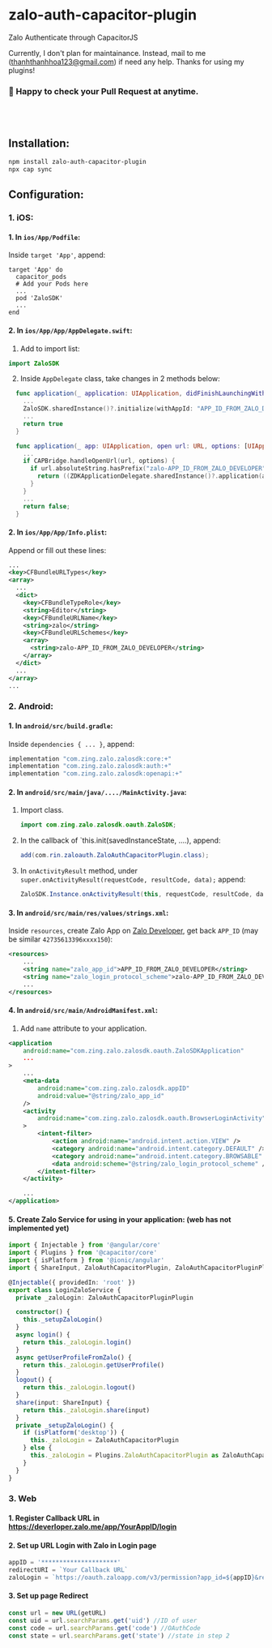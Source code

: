 # zalo-auth-capacitor-plugin

Zalo Authenticate through CapacitorJS

Currently, I don't plan for maintainance. Instead, mail to me (thanhthanhhoa123@gmail.com) if need any help. Thanks for using my plugins!

### 🎉 Happy to check your Pull Request at anytime.

<br/>
<br/>

## Installation:

```bash
npm install zalo-auth-capacitor-plugin
npx cap sync
```

## Configuration:

### 1. iOS:

#### 1. In `ios/App/Podfile`:

Inside `target 'App'`, append:

```pod
target 'App' do
  capacitor_pods
  # Add your Pods here
  ...
  pod 'ZaloSDK'
  ...
end
```

#### 2. In `ios/App/App/AppDelegate.swift`:

1. Add to import list:

```swift
import ZaloSDK
```

2. Inside `AppDelegate` class, take changes in 2 methods below:

```swift
  func application(_ application: UIApplication, didFinishLaunchingWithOptions launchOptions: [UIApplication.LaunchOptionsKey: Any]?) -> Bool {
    ...
    ZaloSDK.sharedInstance()?.initialize(withAppId: "APP_ID_FROM_ZALO_DEVELOPER");
    ...
    return true
  }
```

```swift
  func application(_ app: UIApplication, open url: URL, options: [UIApplication.OpenURLOptionsKey : Any] = [:]) -> Bool {
    ...
    if CAPBridge.handleOpenUrl(url, options) {
      if url.absoluteString.hasPrefix("zalo-APP_ID_FROM_ZALO_DEVELOPER") {
        return ((ZDKApplicationDelegate.sharedInstance()?.application(app, open: url, options: options)) != nil);
      }
    }
    ...
    return false;
  }
```

#### 2. In `ios/App/App/Info.plist`:

Append or fill out these lines:

```xml
...
<key>CFBundleURLTypes</key>
<array>
  ...
  <dict>
    <key>CFBundleTypeRole</key>
    <string>Editor</string>
    <key>CFBundleURLName</key>
    <string>zalo</string>
    <key>CFBundleURLSchemes</key>
    <array>
      <string>zalo-APP_ID_FROM_ZALO_DEVELOPER</string>
    </array>
  </dict>
  ...
</array>
...
```

### 2. Android:

#### 1. In `android/src/build.gradle`:

Inside `dependencies { ... }`, append:

```java
implementation "com.zing.zalo.zalosdk:core:+"
implementation "com.zing.zalo.zalosdk:auth:+"
implementation "com.zing.zalo.zalosdk:openapi:+"
```

#### 2. In `android/src/main/java/..../MainActivity.java`:

1. Import class.
   ```java
   import com.zing.zalo.zalosdk.oauth.ZaloSDK;
   ```
2. In the callback of `this.init(savedInstanceState, ....), append:
   ```java
   add(com.rin.zaloauth.ZaloAuthCapacitorPlugin.class);
   ```
3. In `onActivityResult` method, under `super.onActivityResult(requestCode, resultCode, data);` append:
   ```java
   ZaloSDK.Instance.onActivityResult(this, requestCode, resultCode, data);
   ```

#### 3. In `android/src/main/res/values/strings.xml`:

Inside `resources`, create Zalo App on [Zalo Developer](https://developers.zalo.me/), get back `APP_ID` (may be similar `42735613396xxxx150`):

```xml
<resources>
    ...
    <string name="zalo_app_id">APP_ID_FROM_ZALO_DEVELOPER</string>
    <string name="zalo_login_protocol_scheme">zalo-APP_ID_FROM_ZALO_DEVELOPER</string>
    ...
</resources>
```

#### 4. In `android/src/main/AndroidManifest.xml`:

1. Add `name` attribute to your application.

```xml
<application
    android:name="com.zing.zalo.zalosdk.oauth.ZaloSDKApplication"
    ...
>
    ...
    <meta-data
        android:name="com.zing.zalo.zalosdk.appID"
        android:value="@string/zalo_app_id"
    />
    <activity
        android:name="com.zing.zalo.zalosdk.oauth.BrowserLoginActivity"
    >
        <intent-filter>
            <action android:name="android.intent.action.VIEW" />
            <category android:name="android.intent.category.DEFAULT" />
            <category android:name="android.intent.category.BROWSABLE" />
            <data android:scheme="@string/zalo_login_protocol_scheme" />
        </intent-filter>
    </activity>

    ...
</application>
```

#### 5. Create Zalo Service for using in your application: (web has not implemented yet)

```typescript
import { Injectable } from '@angular/core'
import { Plugins } from '@capacitor/core'
import { isPlatform } from '@ionic/angular'
import { ShareInput, ZaloAuthCapacitorPlugin, ZaloAuthCapacitorPluginPlugin } from 'zalo-auth-capacitor-plugin'

@Injectable({ providedIn: 'root' })
export class LoginZaloService {
  private _zaloLogin: ZaloAuthCapacitorPluginPlugin

  constructor() {
    this._setupZaloLogin()
  }
  async login() {
    return this._zaloLogin.login()
  }
  async getUserProfileFromZalo() {
    return this._zaloLogin.getUserProfile()
  }
  logout() {
    return this._zaloLogin.logout()
  }
  share(input: ShareInput) {
    return this._zaloLogin.share(input)
  }
  private _setupZaloLogin() {
    if (isPlatform('desktop')) {
      this._zaloLogin = ZaloAuthCapacitorPlugin
    } else {
      this._zaloLogin = Plugins.ZaloAuthCapacitorPlugin as ZaloAuthCapacitorPluginPlugin
    }
  }
}
```

### 3. Web

#### 1. Register Callback URL in https://deverloper.zalo.me/app/YourAppID/login

#### 2. Set up URL Login with Zalo in Login page

```javascript
appID = '*********************'
redirectURI = `Your Callback URL`
zaloLogin = `https://oauth.zaloapp.com/v3/permission?app_id=${appID}&redirect_uri=${redirectURI}&state=${anything}`
```

#### 3. Set up page Redirect

```javascript
const url = new URL(getURL)
const uid = url.searchParams.get('uid') //ID of user
const code = url.searchParams.get('code') //OAuthCode
const state = url.searchParams.get('state') //state in step 2
```
